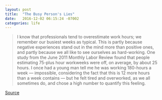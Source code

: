 ```yaml
---
layout: post
title:  "The Busy Person's Lies"
date:   2016-12-02 06:15:24 -07002
categories: life
---
```


>I know that professionals tend to overestimate work hours; we remember our busiest weeks as typical. This is partly because negative experiences stand out in the mind more than positive ones, and partly because we all like to see ourselves as hard-working. One study from the June 2011 Monthly Labor Review found that people estimating 75-plus hour workweeks were off, on average, by about 25 hours. I once had a young man tell me he was working 180-hours a week — impossible, considering the fact that this is 12 more hours than a week contains — but he felt tired and overworked, as we all sometimes do, and chose a high number to quantify this feeling.

[Source](http://www.nytimes.com/2016/05/15/opinion/sunday/the-busy-persons-lies.html?_r=0)